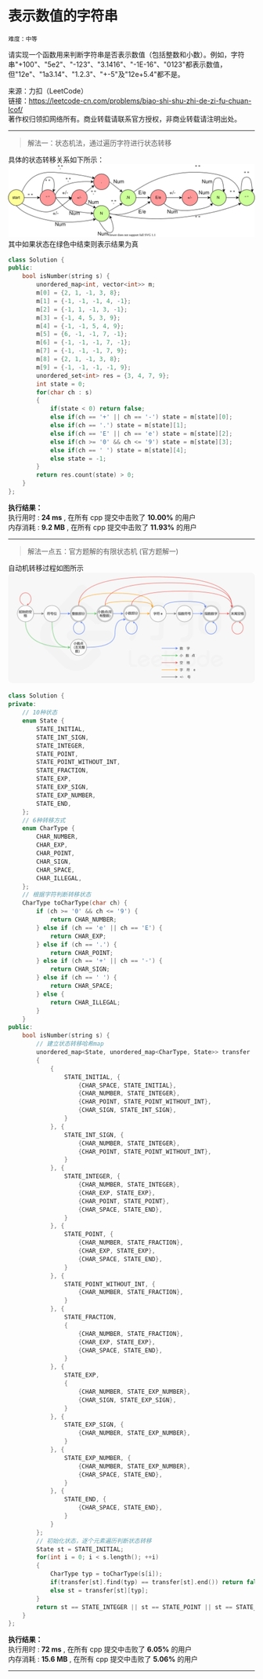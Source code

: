 # 表示数值的字符串 #  
`难度：中等` 

请实现一个函数用来判断字符串是否表示数值（包括整数和小数）。例如，字符串"+100"、"5e2"、"-123"、"3.1416"、"-1E-16"、"0123"都表示数值，但"12e"、"1a3.14"、"1.2.3"、"+-5"及"12e+5.4"都不是。

来源：力扣（LeetCode）  
链接：https://leetcode-cn.com/problems/biao-shi-shu-zhi-de-zi-fu-chuan-lcof/  
著作权归领扣网络所有。商业转载请联系官方授权，非商业转载请注明出处。  

---  
>解法一：状态机法，通过遍历字符进行状态转移  

具体的状态转移关系如下所示：  
![状态机示意图](../pic/offer20_status_machine.svg "状态机")  
其中如果状态在绿色中结束则表示结果为真

```C++  
class Solution {
public:
    bool isNumber(string s) {
        unordered_map<int, vector<int>> m;
        m[0] = {2, 1, -1, 3, 8};
        m[1] = {-1, -1, -1, 4, -1};
        m[2] = {-1, 1, -1, 3, -1};
        m[3] = {-1, 4, 5, 3, 9};
        m[4] = {-1, -1, 5, 4, 9};
        m[5] = {6, -1, -1, 7, -1};
        m[6] = {-1, -1, -1, 7, -1};
        m[7] = {-1, -1, -1, 7, 9};
        m[8] = {2, 1, -1, 3, 8};
        m[9] = {-1, -1, -1, -1, 9};
        unordered_set<int> res = {3, 4, 7, 9};
        int state = 0;
        for(char ch : s)
        {
            if(state < 0) return false;
            else if(ch == '+' || ch == '-') state = m[state][0];
            else if(ch == '.') state = m[state][1];
            else if(ch == 'E' || ch == 'e') state = m[state][2];
            else if(ch >= '0' && ch <= '9') state = m[state][3];
            else if(ch == ' ') state = m[state][4];
            else state = -1;
        }
        return res.count(state) > 0;
    }
};
```  

**执行结果：**  
执行用时 : **24 ms** , 在所有 cpp 提交中击败了 **10.00%** 的用户  
内存消耗 : **9.2 MB** , 在所有 cpp 提交中击败了 **11.93%** 的用户  

---  
>解法一点五：官方题解的有限状态机 (官方题解一)  

自动机转移过程如图所示  
![自动机转移过程](../pic/jianzhi_20_fig1.png "自动机状态转移过程")  

```C++  
class Solution {
private:
    // 10种状态
    enum State {
        STATE_INITIAL,
        STATE_INT_SIGN,
        STATE_INTEGER,
        STATE_POINT,
        STATE_POINT_WITHOUT_INT,
        STATE_FRACTION,
        STATE_EXP,
        STATE_EXP_SIGN,
        STATE_EXP_NUMBER,
        STATE_END,
    };
    // 6种转移方式
    enum CharType {
        CHAR_NUMBER,
        CHAR_EXP,
        CHAR_POINT,
        CHAR_SIGN,
        CHAR_SPACE,
        CHAR_ILLEGAL,
    };
    // 根据字符判断转移状态
    CharType toCharType(char ch) {
        if (ch >= '0' && ch <= '9') {
            return CHAR_NUMBER;
        } else if (ch == 'e' || ch == 'E') {
            return CHAR_EXP;
        } else if (ch == '.') {
            return CHAR_POINT;
        } else if (ch == '+' || ch == '-') {
            return CHAR_SIGN;
        } else if (ch == ' ') {
            return CHAR_SPACE;
        } else {
            return CHAR_ILLEGAL;
        }
    }
public:
    bool isNumber(string s) {
        // 建立状态转移哈希map
        unordered_map<State, unordered_map<CharType, State>> transfer
        {
            {
                STATE_INITIAL, {
                    {CHAR_SPACE, STATE_INITIAL},
                    {CHAR_NUMBER, STATE_INTEGER},
                    {CHAR_POINT, STATE_POINT_WITHOUT_INT},
                    {CHAR_SIGN, STATE_INT_SIGN},
                }
            }, {
                STATE_INT_SIGN, {
                    {CHAR_NUMBER, STATE_INTEGER},
                    {CHAR_POINT, STATE_POINT_WITHOUT_INT},
                }
            }, {
                STATE_INTEGER, {
                    {CHAR_NUMBER, STATE_INTEGER},
                    {CHAR_EXP, STATE_EXP},
                    {CHAR_POINT, STATE_POINT},
                    {CHAR_SPACE, STATE_END},
                }
            }, {
                STATE_POINT, {
                    {CHAR_NUMBER, STATE_FRACTION},
                    {CHAR_EXP, STATE_EXP},
                    {CHAR_SPACE, STATE_END},
                }
            }, {
                STATE_POINT_WITHOUT_INT, {
                    {CHAR_NUMBER, STATE_FRACTION},
                }
            }, {
                STATE_FRACTION,
                {
                    {CHAR_NUMBER, STATE_FRACTION},
                    {CHAR_EXP, STATE_EXP},
                    {CHAR_SPACE, STATE_END},
                }
            }, {
                STATE_EXP,
                {
                    {CHAR_NUMBER, STATE_EXP_NUMBER},
                    {CHAR_SIGN, STATE_EXP_SIGN},
                }
            }, {
                STATE_EXP_SIGN, {
                    {CHAR_NUMBER, STATE_EXP_NUMBER},
                }
            }, {
                STATE_EXP_NUMBER, {
                    {CHAR_NUMBER, STATE_EXP_NUMBER},
                    {CHAR_SPACE, STATE_END},
                }
            }, {
                STATE_END, {
                    {CHAR_SPACE, STATE_END},
                }
            }
        };
        // 初始化状态，逐个元素遍历判断状态转移
        State st = STATE_INITIAL;
        for(int i = 0; i < s.length(); ++i)
        {
            CharType typ = toCharType(s[i]);
            if(transfer[st].find(typ) == transfer[st].end()) return false;
            else st = transfer[st][typ];
        }
        return st == STATE_INTEGER || st == STATE_POINT || st == STATE_FRACTION || st == STATE_EXP_NUMBER || st == STATE_END;
    }
};
```

**执行结果：**  
执行用时 : **72 ms** , 在所有 cpp 提交中击败了 **6.05%** 的用户  
内存消耗 : **15.6 MB** , 在所有 cpp 提交中击败了 **5.06%** 的用户  

---  
